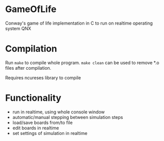 # GameOfLife
Conway's game of life implementation in C to run on realtime operating system QNX

# Compilation
Run `make` to compile whole program. `make clean` can be used to remove *.o files after compilation.

Requires ncureses library to compile

# Functionality
- run in realtime, using whole console window
- automatic/manual stepping between simulation steps
- load/save boards from/to file
- edit boards in realtime
- set settings of simulation in realtime
